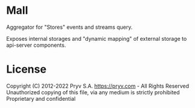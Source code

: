 # Mall 
Aggregator for "Stores" events and streams query. 

Exposes internal storages and "dynamic mapping" of external storage to api-server components.
# License
Copyright (C) 2012-2022 Pryv S.A. https://pryv.com - All Rights Reserved
Unauthorized copying of this file, via any medium is strictly prohibited
Proprietary and confidential